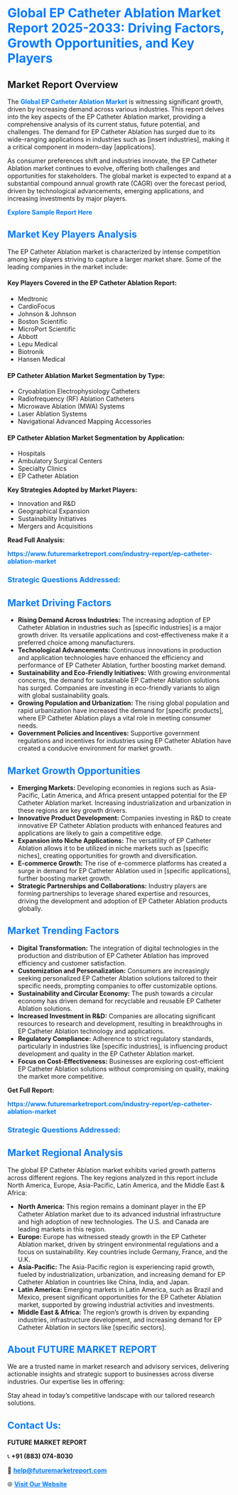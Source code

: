 <h1 style="color: #007BFF;">Global EP Catheter Ablation Market Report 2025-2033: Driving Factors, Growth Opportunities, and Key Players</h1>

<section id="overview">
<h2>Market Report Overview</h2>
<p>The <a href="https://www.futuremarketreport.com/industry-report/ep-catheter-ablation-market" style="color: #007BFF; text-decoration: none;"><strong>Global EP Catheter Ablation Market</strong></a> is witnessing significant growth, driven by increasing demand across various industries. This report delves into the key aspects of the EP Catheter Ablation market, providing a comprehensive analysis of its current status, future potential, and challenges. The demand for EP Catheter Ablation has surged due to its wide-ranging applications in industries such as [insert industries], making it a critical component in modern-day [applications].</p>
<p>As consumer preferences shift and industries innovate, the EP Catheter Ablation market continues to evolve, offering both challenges and opportunities for stakeholders. The global market is expected to expand at a substantial compound annual growth rate (CAGR) over the forecast period, driven by technological advancements, emerging applications, and increasing investments by major players.</p>
</section>

<section id="overview">
<p><a href="https://www.futuremarketreport.com/request-sample/reportId=124898" style="color: #007BFF; text-decoration: none;"><strong>Explore Sample Report Here</strong></a></p>
</section>

<section id="key-players">
<h2 style="color: #007BFF;">Market Key Players Analysis</h2>
<p>The EP Catheter Ablation market is characterized by intense competition among key players striving to capture a larger market share. Some of the leading companies in the market include:</p>
<h4>Key Players Covered in the EP Catheter Ablation Report:</h4>
<ul><li>Medtronic</li><li>CardioFocus</li><li>Johnson &amp; Johnson</li><li>Boston Scientific</li><li>MicroPort Scientific</li><li>Abbott</li><li>Lepu Medical</li><li>Biotronik</li><li>Hansen Medical</li></ul>
<h4>EP Catheter Ablation Market Segmentation by Type:</h4>
<ul><li>Cryoablation Electrophysiology Catheters</li><li>Radiofrequency (RF) Ablation Catheters</li><li>Microwave Ablation (MWA) Systems</li><li>Laser Ablation Systems</li><li>Navigational Advanced Mapping Accessories</li></ul>

<h4>EP Catheter Ablation Market Segmentation by Application:</h4>
<ul><li>Hospitals</li><li>Ambulatory Surgical Centers</li><li>Specialty Clinics</li><li>EP Catheter Ablation</li></ul>
<p><strong>Key Strategies Adopted by Market Players:</strong></p>
<ul>
<li>Innovation and R&D</li>
<li>Geographical Expansion</li>
<li>Sustainability Initiatives</li>
<li>Mergers and Acquisitions</li>
</ul>
</section>

<section>
<p><strong>Read Full Analysis: </strong></p><a href="https://www.futuremarketreport.com/industry-report/ep-catheter-ablation-market" style="color: #007BFF; text-decoration: none;"><strong>https://www.futuremarketreport.com/industry-report/ep-catheter-ablation-market</strong></a>
<h3 style="color: #007BFF;">Strategic Questions Addressed:</h3>
</section>

<section id="driving-factors">
<h2 style="color: #007BFF;">Market Driving Factors</h2>
<ul>
<li><strong>Rising Demand Across Industries:</strong> The increasing adoption of EP Catheter Ablation in industries such as [specific industries] is a major growth driver. Its versatile applications and cost-effectiveness make it a preferred choice among manufacturers.</li>
<li><strong>Technological Advancements:</strong> Continuous innovations in production and application technologies have enhanced the efficiency and performance of EP Catheter Ablation, further boosting market demand.</li>
<li><strong>Sustainability and Eco-Friendly Initiatives:</strong> With growing environmental concerns, the demand for sustainable EP Catheter Ablation solutions has surged. Companies are investing in eco-friendly variants to align with global sustainability goals.</li>
<li><strong>Growing Population and Urbanization:</strong> The rising global population and rapid urbanization have increased the demand for [specific products], where EP Catheter Ablation plays a vital role in meeting consumer needs.</li>
<li><strong>Government Policies and Incentives:</strong> Supportive government regulations and incentives for industries using EP Catheter Ablation have created a conducive environment for market growth.</li>
</ul>
</section>

<section id="growth-opportunities">
<h2 style="color: #007BFF;">Market Growth Opportunities</h2>
<ul>
<li><strong>Emerging Markets:</strong> Developing economies in regions such as Asia-Pacific, Latin America, and Africa present untapped potential for the EP Catheter Ablation market. Increasing industrialization and urbanization in these regions are key growth drivers.</li>
<li><strong>Innovative Product Development:</strong> Companies investing in R&D to create innovative EP Catheter Ablation products with enhanced features and applications are likely to gain a competitive edge.</li>
<li><strong>Expansion into Niche Applications:</strong> The versatility of EP Catheter Ablation allows it to be utilized in niche markets such as [specific niches], creating opportunities for growth and diversification.</li>
<li><strong>E-commerce Growth:</strong> The rise of e-commerce platforms has created a surge in demand for EP Catheter Ablation used in [specific applications], further boosting market growth.</li>
<li><strong>Strategic Partnerships and Collaborations:</strong> Industry players are forming partnerships to leverage shared expertise and resources, driving the development and adoption of EP Catheter Ablation products globally.</li>
</ul>
</section>

<section id="trending-factors">
<h2 style="color: #007BFF;">Market Trending Factors</h2>
<ul>
<li><strong>Digital Transformation:</strong> The integration of digital technologies in the production and distribution of EP Catheter Ablation has improved efficiency and customer satisfaction.</li>
<li><strong>Customization and Personalization:</strong> Consumers are increasingly seeking personalized EP Catheter Ablation solutions tailored to their specific needs, prompting companies to offer customizable options.</li>
<li><strong>Sustainability and Circular Economy:</strong> The push towards a circular economy has driven demand for recyclable and reusable EP Catheter Ablation solutions.</li>
<li><strong>Increased Investment in R&D:</strong> Companies are allocating significant resources to research and development, resulting in breakthroughs in EP Catheter Ablation technology and applications.</li>
<li><strong>Regulatory Compliance:</strong> Adherence to strict regulatory standards, particularly in industries like [specific industries], is influencing product development and quality in the EP Catheter Ablation market.</li>
<li><strong>Focus on Cost-Effectiveness:</strong> Businesses are exploring cost-efficient EP Catheter Ablation solutions without compromising on quality, making the market more competitive.</li>
</ul>
</section>

<section>
<p><strong>Get Full Report: </strong></p><a href="https://www.futuremarketreport.com/industry-report/ep-catheter-ablation-market" style="color: #007BFF; text-decoration: none;"><strong>https://www.futuremarketreport.com/industry-report/ep-catheter-ablation-market</strong></a>
<h3 style="color: #007BFF;">Strategic Questions Addressed:</h3>
</section>


<section id="regional-analysis">
<h2 style="color: #007BFF;">Market Regional Analysis</h2>
<p>The global EP Catheter Ablation market exhibits varied growth patterns across different regions. The key regions analyzed in this report include North America, Europe, Asia-Pacific, Latin America, and the Middle East & Africa:</p>
<ul>
<li><strong>North America:</strong> This region remains a dominant player in the EP Catheter Ablation market due to its advanced industrial infrastructure and high adoption of new technologies. The U.S. and Canada are leading markets in this region.</li>
<li><strong>Europe:</strong> Europe has witnessed steady growth in the EP Catheter Ablation market, driven by stringent environmental regulations and a focus on sustainability. Key countries include Germany, France, and the U.K.</li>
<li><strong>Asia-Pacific:</strong> The Asia-Pacific region is experiencing rapid growth, fueled by industrialization, urbanization, and increasing demand for EP Catheter Ablation in countries like China, India, and Japan.</li>
<li><strong>Latin America:</strong> Emerging markets in Latin America, such as Brazil and Mexico, present significant opportunities for the EP Catheter Ablation market, supported by growing industrial activities and investments.</li>
<li><strong>Middle East & Africa:</strong> The region’s growth is driven by expanding industries, infrastructure development, and increasing demand for EP Catheter Ablation in sectors like [specific sectors].</li>
</ul>
</section>

<footer>
<h2 style="color: #007BFF;">About FUTURE MARKET REPORT</h2>
<p>We are a trusted name in market research and advisory services, delivering actionable insights and strategic support to businesses across diverse industries. Our expertise lies in offering:</p>

<p>Stay ahead in today’s competitive landscape with our tailored research solutions.</p>

<h2 style="color: #007BFF;">Contact Us:</h2>
<p><strong>FUTURE MARKET REPORT</strong></p>
<p>📞 <strong>+91 (883) 074-8030</strong></p>
<p>📧 <strong><a href="mailto:help@futuremarketreport.com" style="color: #007BFF;">help@futuremarketreport.com</a></strong></p>
<p>🌐 <strong><a href="https://www.futuremarketreport.com/" style="color: #007BFF;">Visit Our Website</a></strong></p>
</footer>